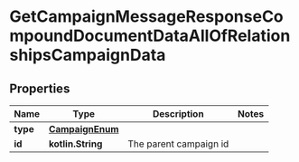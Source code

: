 
# GetCampaignMessageResponseCompoundDocumentDataAllOfRelationshipsCampaignData

## Properties
| Name | Type | Description | Notes |
| ------------ | ------------- | ------------- | ------------- |
| **type** | [**CampaignEnum**](CampaignEnum.md) |  |  |
| **id** | **kotlin.String** | The parent campaign id |  |



